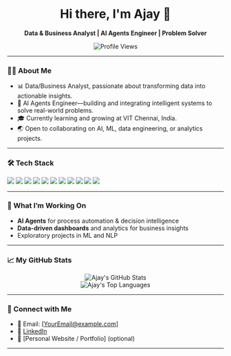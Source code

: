 <h1 align="center">Hi there, I'm Ajay 👋</h1>

<p align="center">
  <b>Data & Business Analyst | AI Agents Engineer | Problem Solver</b>
</p>

<p align="center">
  <img src="https://komarev.com/ghpvc/?username=AjayPrashant&style=flat-square" alt="Profile Views"/>
</p>

---

### 👨‍💻 About Me

- 📊 Data/Business Analyst, passionate about transforming data into actionable insights.
- 🤖 AI Agents Engineer—building and integrating intelligent systems to solve real-world problems.
- 🎓 Currently learning and growing at VIT Chennai, India.
- 🌏 Open to collaborating on AI, ML, data engineering, or analytics projects.

---

### 🛠️ Tech Stack

<p>
  <img src="https://img.shields.io/badge/Python-3670A0?logo=python&logoColor=white" />
  <img src="https://img.shields.io/badge/SQL-025E8C?logo=postgresql&logoColor=white" />
  <img src="https://img.shields.io/badge/R-276DC3?logo=r&logoColor=white" />
  <img src="https://img.shields.io/badge/JavaScript-F7DF1E?logo=javascript&logoColor=black" />
  <img src="https://img.shields.io/badge/Pandas-150458?logo=pandas&logoColor=white" />
  <img src="https://img.shields.io/badge/NumPy-013243?logo=numpy&logoColor=white" />
  <img src="https://img.shields.io/badge/TensorFlow-FF6F00?logo=tensorflow&logoColor=white" />
  <img src="https://img.shields.io/badge/Scikit--learn-F7931E?logo=scikit-learn&logoColor=white" />
  <img src="https://img.shields.io/badge/Excel-217346?logo=microsoft-excel&logoColor=white" />
  <img src="https://img.shields.io/badge/AWS-232F3E?logo=amazon-aws&logoColor=white" />
  <img src="https://img.shields.io/badge/MongoDB-47A248?logo=mongodb&logoColor=white" />
</p>

---

### 🚀 What I’m Working On

- **AI Agents** for process automation & decision intelligence  
- **Data-driven dashboards** and analytics for business insights  
- Exploratory projects in ML and NLP

---

### 📈 My GitHub Stats

<p align="center">
  <img src="https://github-readme-stats.vercel.app/api?username=AjayPrashant&show_icons=true&hide_title=true&hide=contribs,prs&theme=dark" alt="Ajay's GitHub Stats"/>
  <br>
  <img src="https://github-readme-stats.vercel.app/api/top-langs/?username=AjayPrashant&layout=compact&theme=dark" alt="Ajay's Top Languages"/>
</p>

---

### 🤝 Connect with Me

- 📧 Email: [YourEmail@example.com]
- 💼 [LinkedIn](https://www.linkedin.com/in/your-profile)
- 📝 [Personal Website / Portfolio] (optional)

---

<!--
**AjayPrashant/AjayPrashant** is a ✨ special ✨ repository because its `README.md` appears on your GitHub profile.
-->
